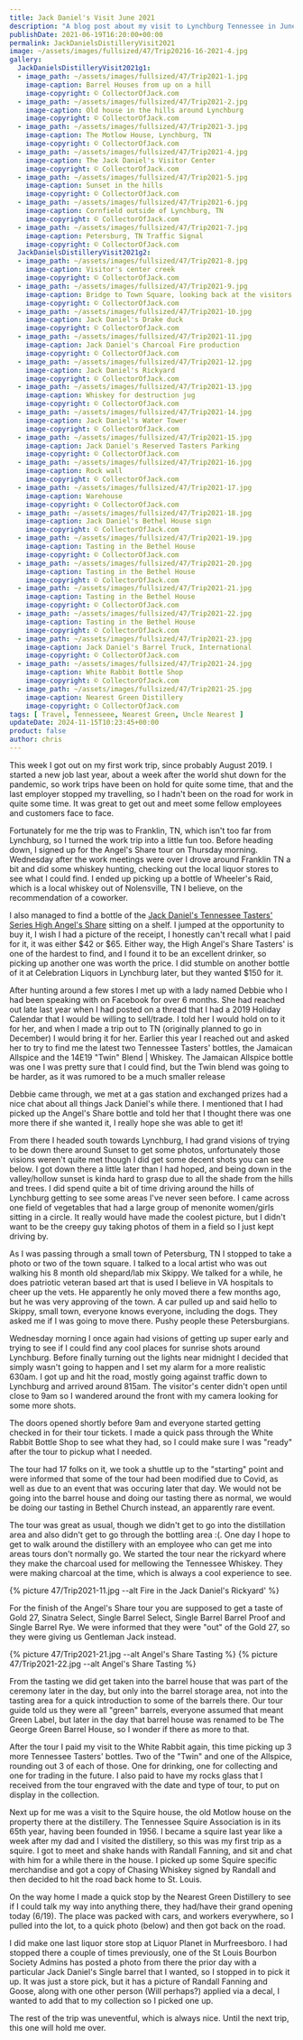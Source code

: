 ```yaml
---
title: Jack Daniel's Visit June 2021
description: "A blog post about my visit to Lynchburg Tennessee in June 2021, which coincided with the Green Family reunion weekend."
publishDate: 2021-06-19T16:20:00+00:00
permalink: JackDanielsDistilleryVisit2021
image: ~/assets/images/fullsized/47/Trip20216-16-2021-4.jpg
gallery:
  JackDanielsDistilleryVisit2021g1:
  - image_path: ~/assets/images/fullsized/47/Trip2021-1.jpg
    image-caption: Barrel Houses from up on a hill
    image-copyright: © CollectorOfJack.com
  - image_path: ~/assets/images/fullsized/47/Trip2021-2.jpg
    image-caption: Old house in the hills around Lynchburg
    image-copyright: © CollectorOfJack.com
  - image_path: ~/assets/images/fullsized/47/Trip2021-3.jpg
    image-caption: The Motlow House, Lynchburg, TN
    image-copyright: © CollectorOfJack.com
  - image_path: ~/assets/images/fullsized/47/Trip2021-4.jpg
    image-caption: The Jack Daniel's Visitor Center
    image-copyright: © CollectorOfJack.com
  - image_path: ~/assets/images/fullsized/47/Trip2021-5.jpg
    image-caption: Sunset in the hills
    image-copyright: © CollectorOfJack.com
  - image_path: ~/assets/images/fullsized/47/Trip2021-6.jpg
    image-caption: Cornfield outside of Lynchburg, TN
    image-copyright: © CollectorOfJack.com
  - image_path: ~/assets/images/fullsized/47/Trip2021-7.jpg
    image-caption: Petersburg, TN Traffic Signal
    image-copyright: © CollectorOfJack.com
  JackDanielsDistilleryVisit2021g2:
  - image_path: ~/assets/images/fullsized/47/Trip2021-8.jpg
    image-caption: Visitor's center creek
    image-copyright: © CollectorOfJack.com  
  - image_path: ~/assets/images/fullsized/47/Trip2021-9.jpg
    image-caption: Bridge to Town Square, looking back at the visitors center
    image-copyright: © CollectorOfJack.com  
  - image_path: ~/assets/images/fullsized/47/Trip2021-10.jpg
    image-caption: Jack Daniel's Drake duck
    image-copyright: © CollectorOfJack.com  
  - image_path: ~/assets/images/fullsized/47/Trip2021-11.jpg
    image-caption: Jack Daniel's Charcoal Fire production
    image-copyright: © CollectorOfJack.com  
  - image_path: ~/assets/images/fullsized/47/Trip2021-12.jpg
    image-caption: Jack Daniel's Rickyard
    image-copyright: © CollectorOfJack.com  
  - image_path: ~/assets/images/fullsized/47/Trip2021-13.jpg
    image-caption: Whiskey for destruction jug
    image-copyright: © CollectorOfJack.com  
  - image_path: ~/assets/images/fullsized/47/Trip2021-14.jpg
    image-caption: Jack Daniel's Water Tower
    image-copyright: © CollectorOfJack.com  
  - image_path: ~/assets/images/fullsized/47/Trip2021-15.jpg
    image-caption: Jack Daniel's Reserved Tasters Parking
    image-copyright: © CollectorOfJack.com  
  - image_path: ~/assets/images/fullsized/47/Trip2021-16.jpg
    image-caption: Rock wall
    image-copyright: © CollectorOfJack.com  
  - image_path: ~/assets/images/fullsized/47/Trip2021-17.jpg
    image-caption: Warehouse
    image-copyright: © CollectorOfJack.com  
  - image_path: ~/assets/images/fullsized/47/Trip2021-18.jpg
    image-caption: Jack Daniel's Bethel House sign
    image-copyright: © CollectorOfJack.com  
  - image_path: ~/assets/images/fullsized/47/Trip2021-19.jpg
    image-caption: Tasting in the Bethel House
    image-copyright: © CollectorOfJack.com  
  - image_path: ~/assets/images/fullsized/47/Trip2021-20.jpg
    image-caption: Tasting in the Bethel House
    image-copyright: © CollectorOfJack.com  
  - image_path: ~/assets/images/fullsized/47/Trip2021-21.jpg
    image-caption: Tasting in the Bethel House
    image-copyright: © CollectorOfJack.com  
  - image_path: ~/assets/images/fullsized/47/Trip2021-22.jpg
    image-caption: Tasting in the Bethel House
    image-copyright: © CollectorOfJack.com  
  - image_path: ~/assets/images/fullsized/47/Trip2021-23.jpg
    image-caption: Jack Daniel's Barrel Truck, International
    image-copyright: © CollectorOfJack.com  
  - image_path: ~/assets/images/fullsized/47/Trip2021-24.jpg
    image-caption: White Rabbit Bottle Shop
    image-copyright: © CollectorOfJack.com  
  - image_path: ~/assets/images/fullsized/47/Trip2021-25.jpg
    image-caption: Nearest Green Distillery
    image-copyright: © CollectorOfJack.com 
tags: [ Travel, Tennesseee, Nearest Green, Uncle Nearest ] 
updateDate: 2024-11-15T10:23:45+00:00
product: false
author: chris
---
```

This week I got out on my first work trip, since probably August 2019. I started a new job last year, about a week after the world shut down for the pandemic, so work trips have been on hold for quite some time, that and the last employer stopped my travelling, so I hadn't been on the road for work in quite some time. It was great to get out and meet some fellow employees and customers face to face.

Fortunately for me the trip was to Franklin, TN, which isn't too far from Lynchburg, so I turned the work trip into a little fun too. Before heading down, I signed up for the Angel's Share tour on Thursday morning. Wednesday after the work meetings were over I drove around Franklin TN a bit and did some whiskey hunting, checking out the local liquor stores to see what I could find. I ended up picking up a bottle of Wheeler's Raid, which is a local whiskey out of Nolensville, TN I believe, on the recommendation of a coworker.

I also managed to find a bottle of the [Jack Daniel's Tennessee Tasters' Series High Angel's Share](https://collectorofjack.com/HighAngelsShare) sitting on a shelf. I jumped at the opportunity to buy it, I wish I had a picture of the receipt, I honestly can't recall what I paid for it, it was either $42 or $65. Either way, the High Angel's Share Tasters' is one of the hardest to find, and I found it to be an excellent drinker, so picking up another one was worth the price. I did stumble on another bottle of it at Celebration Liquors in Lynchburg later, but they wanted $150 for it.

After hunting around a few stores I met up with a lady named Debbie who I had been speaking with on Facebook for over 6 months. She had reached out late last year when I had posted on a thread that I had a 2019 Holiday Calendar that I would be willing to sell/trade. I told her I would hold on to it for her, and when I made a trip out to TN (originally planned to go in December) I would bring it for her. Earlier this year I reached out and asked her to try to find me the latest two Tennessee Tasters' bottles, the Jamaican Allspice and the 14E19 "Twin" Blend \| Whiskey. The Jamaican Allspice bottle was one I was pretty sure that I could find, but the Twin blend was going to be harder, as it was rumored to be a much smaller release

Debbie came through, we met at a gas station and exchanged prizes had a nice chat about all things Jack Daniel's while there. I mentioned that I had picked up the Angel's Share bottle and told her that I thought there was one more there if she wanted it, I really hope she was able to get it!

From there I headed south towards Lynchburg, I had grand visions of trying to be down there around Sunset to get some photos, unfortunately those visions weren't quite met though I did get some decent shots you can see below. I got down there a little later than I had hoped, and being down in the valley/hollow sunset is kinda hard to grasp due to all the shade from the hills and trees. I did spend quite a bit of time driving around the hills of Lynchburg getting to see some areas I've never seen before. I came across one field of vegetables that had a large group of menonite women/girls sitting in a circle. It really would have made the coolest picture, but I didn't want to be the creepy guy taking photos of them in a field so I just kept driving by.

As I was passing through a small town of Petersburg, TN I stopped to take a photo or two of the town square. I talked to a local artist who was out walking his 8 month old shepard/lab mix Skippy. We talked for a while, he does patriotic veteran based art that is used I believe in VA hospitals to cheer up the vets. He apparently he only moved there a few months ago, but he was very approving of the town. A car pulled up and said hello to Skippy, small town, everyone knows everyone, including the dogs. They asked me if I was going to move there. Pushy people these Petersburgians.

Wednesday morning I once again had visions of getting up super early and trying to see if I could find any cool places for sunrise shots around Lynchburg. Before finally turning out the lights near midnight I decided that simply wasn't going to happen and I set my alarm for a more realistic 630am. I got up and hit the road, mostly going against traffic down to Lynchburg and arrived around 815am. The visitor's center didn't open until close to 9am so I wandered around the front with my camera looking for some more shots.

The doors opened shortly before 9am and everyone started getting checked in for their tour tickets. I made a quick pass through the White Rabbit Bottle Shop to see what they had, so I could make sure I was "ready" after the tour to pickup what I needed.

The tour had 17 folks on it, we took a shuttle up to the "starting" point and were informed that some of the tour had been modified due to Covid, as well as due to an event that was occuring later that day. We would not be going into the barrel house and doing our tasting there as normal, we would be doing our tasting in Bethel Church instead, an apparently rare event.

The tour was great as usual, though we didn't get to go into the distillation area and also didn't get to go through the bottling area :(. One day I hope to get to walk around the distillery with an employee who can get me into areas tours don't normally go. We started the tour near the rickyard where they make the charcoal used for mellowing the Tennessee Whiskey. They were making charcoal at the time, which is always a cool experience to see. 

{% picture 47/Trip2021-11.jpg --alt Fire in the Jack Daniel's Rickyard' %}

For the finish of the Angel's Share tour you are supposed to get a taste of Gold 27, Sinatra Select, Single Barrel Select, Single Barrel Barrel Proof and Single Barrel Rye. We were informed that they were "out" of the Gold 27, so they were giving us Gentleman Jack instead. 

{% picture 47/Trip2021-21.jpg --alt Angel's Share Tasting %}
{% picture 47/Trip2021-22.jpg --alt Angel's Share Tasting %}

From the tasting we did get taken into the barrel house that was part of the ceremony later in the day, but only into the barrel storage area, not into the tasting area for a quick introduction to some of the barrels there. Our tour guide told us they were all "green" barrels, everyone assumed that meant Green Label, but later in the day that barrel house was renamed to be The George Green Barrel House, so I wonder if there as more to that.

After the tour I paid my visit to the White Rabbit again, this time picking up 3 more Tennessee Tasters' bottles. Two of the "Twin" and one of the Allspice, rounding out 3 of each of those. One for drinking, one for collecting and one for trading in the future. I also paid to have my rocks glass that I received from the tour engraved with the date and type of tour, to put on display in the collection.

Next up for me was a visit to the Squire house, the old Motlow house on the property there at the distillery. The Tennessee Squire Association is in its 65th year, having been founded in 1956. I became a squire last year like a week after my dad and I visited the distillery, so this was my first trip as a squire. I got to meet and shake hands with Randall Fanning, and sit and chat with him for a while there in the house. I picked up some Squire specific merchandise and got a copy of Chasing Whiskey signed by Randall and then decided to hit the road back home to St. Louis.

On the way home I made a quick stop by the Nearest Green Distillery to see if I could talk my way into anything there, they had/have their grand opening today (6/19). The place was packed with cars, and workers everywhere, so I pulled into the lot, to a quick photo (below) and then got back on the road.

I did make one last liquor store stop at Liquor Planet in Murfreesboro. I had stopped there a couple of times previously, one of the St Louis Bourbon Society Admins has posted a photo from there the prior day with a particular Jack Daniel's Single barrel that I wanted, so I stopped in to pick it up. It was just a store pick, but it has a picture of Randall Fanning and Goose, along with one other person (Will perhaps?) applied via a decal, I wanted to add that to my collection so I picked one up. 

The rest of the trip was uneventful, which is always nice. Until the next trip, this one will hold me over.


